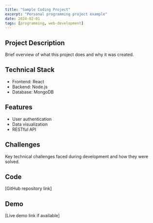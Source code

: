 ```yaml
---
title: "Sample Coding Project"
excerpt: "Personal programming project example"
date: 2024-02-01
tags: [programming, web-development]
---
```


## Project Description
Brief overview of what this project does and why it was created.

## Technical Stack
- Frontend: React
- Backend: Node.js
- Database: MongoDB

## Features
- User authentication
- Data visualization
- RESTful API

## Challenges
Key technical challenges faced during development and how they were solved.

## Code
[GitHub repository link]

## Demo
[Live demo link if available]